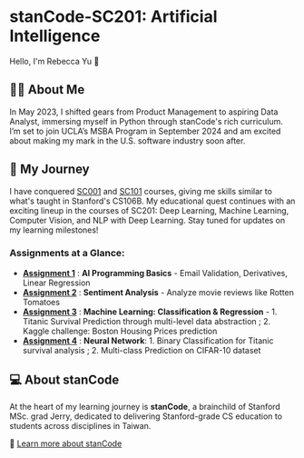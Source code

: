 # stanCode-SC201: Artificial Intelligence
Hello, I'm Rebecca Yu 👋

## 👩‍💻 About Me
In May 2023, I shifted gears from Product Management to aspiring Data Analyst, immersing myself in Python through stanCode's rich curriculum. I’m set to join UCLA’s MSBA Program in September 2024 and am excited about making my mark in the U.S. software industry soon after.

## 💛 My Journey
I have conquered [SC001](https://github.com/BeckaYu/stanCode-SC001.git) and [SC101](https://github.com/BeckaYu/stanCode-SC101.git) courses, giving me skills similar to what's taught in Stanford's CS106B. My educational quest continues with an exciting lineup in the courses of SC201: Deep Learning, Machine Learning, Computer Vision, and NLP with Deep Learning. Stay tuned for updates on my learning milestones!

### Assignments at a Glance:
- **[Assignment 1](https://github.com/BeckaYu/stanCode-SC201/tree/a91286eb17d17c61f2ee4cf345314b960feb97d9/SC201Assignment1)** : **AI Programming Basics** - Email Validation, Derivatives, Linear Regression
- **[Assignment 2](https://github.com/BeckaYu/stanCode-SC201/tree/71b1e35f247d07966fec95a16a12fc9bb720bdeb/SC201Assignment2)** : **Sentiment Analysis** - Analyze movie reviews like Rotten Tomatoes
- **[Assignment 3](https://github.com/BeckaYu/stanCode-SC201/tree/0ccf87b9d15e4d2bcd6164077e4a49ba8c34556d/SC201Assignment3)** : **Machine Learning: Classification & Regression** - 1. Titanic Survival Prediction through multi-level data abstraction ; 2. Kaggle challenge: Boston Housing Prices prediction
- **[Assignment 4](https://github.com/BeckaYu/stanCode-SC201/tree/a96c0d52a7f411060ea405fa4d59a0faaafdf4b1/SC201Assignment4QA)** : **Neural Network**: 1. Binary Classification for Titanic survival analysis ; 2. Multi-class Prediction on CIFAR-10 dataset


## 💻 About stanCode
At the heart of my learning journey is **stanCode**, a brainchild of Stanford MSc. grad Jerry, dedicated to delivering Stanford-grade CS education to students across disciplines in Taiwan.

🔗 [Learn more about stanCode](https://stancode.tw/)
